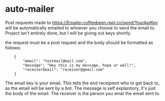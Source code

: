# auto-mailer

Post requests made to https://Emailer.coffeebeen.repl.co/send/YourApiKey will be automatically emailed to whoever you choose to send the email to. Project isn't entirely done, but I will be giving out keys shortly.

the request must be a post request and the body should be formatted as follows:
```
	{
 		"email": "testmail@mail.com",
 		"message": "Hey this is my message, hope ur well!",
    	"receiverEmail": "receiver@gmail.com"
	}
```

The email key is your email. This tells the end receipient who to get back to, as the email will be sent by a bot.
The message is self explanitory, it's just the body of the email.
The receiver is the person you wnat the email sent to.